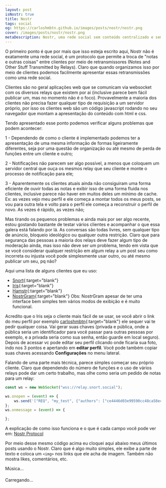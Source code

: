```yaml
---
layout: post
isNostr: true
title: Nostr
tags: social
og: https://carloshmbtn.github.io/images/posts/nostr/nostr.png
cover: /images/posts/nostr/nostr.png
metaDescription: Nostr, uma rede social sem conteúdo centralizado e sem moderação por parte de uma empresa específica
---
```


O primeiro ponto é que por mais que isso esteja escrito aqui, Nostr não é exatamente uma rede social, é um protocolo que permite a troca de "notas e outras coisas" entre clientes por meio de retransmissores (Notes and Other Stuff Transmitted by Relays). Claro que quando organizamos isso por meio de clientes podemos facilmente apresentar essas retransmissões como uma rede social.

Clientes são no geral aplicações web que se comunicam via websocket com os diversos relays que existem por ai (inclusive parece bem fácil publicar um, mas no momento não é o foco). Provavelmente a maioria dos clientes não precisa fazer qualquer tipo de requisição a um servidor próprio, por isso os clientes web são um código javascript rodando no seu navegador que montam a apresentação do conteúdo com html e css.

Tendo apresentado esse ponto podemos verificar alguns problemas que podem acontecer: 

1 - Dependendo de como o cliente é implementado podemos ter a apresentação de uma mesma informação de formas ligeiramente diferentes, seja por uma questão de organização ou até mesmo de perda de funções entre um cliente e outro;

2 - Notificações não parecem ser algo possível, a menos que coloquem um servidor central que ouça os mesmos relay que seu cliente e monte o processo de notificação para ele; 

3 - Aparentemente os clientes atuais ainda não consiguiram uma forma eficiente de ouvir todas as notas e exibir isso de uma forma fluida nos clientes, inclusive parece não haver em muitos deles um mínimo de cache. Ex: as vezes vejo meu perfil e ele começa a montar todos os meus posts, se vou para outra tela e volto para o perfil ele começa a reconstruir o perfil de novo. As vezes é rápido, as vezes não;

Mas tirando os pequenos problemas e ainda mais por ser algo recente, estou gostando bastante de testar vários clientes e acompanhar o que essa galera está falando por lá. As conversas são todas livres, sem qualquer tipo de anúncio, bloqueio ideológico ou qualquer outra restrição. Claro que para segurança das pessoas a maioria dos relays deve fazer algum tipo de moderação ainda, mas isso não deve ser um problema, tendo em vista que se você considerar qualquer restrição em algum relay a um post seu como incorreta ou injusta você pode simplesmente usar outro, ou até mesmo publicar um seu, pq não? 

Aqui uma lista de alguns clientes que eu uso:

* [Snort](https://snort.social "cliente snort"){:target="blank"}
* [Iris](https://iris.to "cliente iris"){:target="blank"}
* [Hamstr](https://hamstr.to "cliente hamstr"){:target="blank"}
* [NostrGram](https://nostrgram.co "cliente NostrGram"){:target="blank"}
Obs: NostrGram apesar de ter uma interface bem simples tem vários modos de exibição e é muito funcional.

Acredito que o Iris seja o cliente mais fácil de se usar, se você abrir o link do meu perfil por exemplo [carloshmbtn](https://iris.to/carloshmbtn@carloshmbtn.github.io "meu perfil no Iris"){:target="blank"} ele sequer vai te pedir qualquer coisa. Vai gerar suas chaves (privada e pública, onde a pública seria um identificador para você passar para outras pessoas por exemplo, e a privada seria como sua senha, então guarde em local seguro). Depois de acessar vc pode editar seu perfil clicando onde ficaria sua foto, indo nos 3 pontos e apertando em **editar perfil**. Você pode também copiar suas chaves acessando **Configurações** no menu lateral.

Falando de uma parte mais técnica, parece simples começar seu próprio cliente. Claro que dependendo do número de funções e o uso de vários relays pode dar um certo trabalho, mas olhe como seria um pedido de notas para um relay: 

```js
const ws = new WebSocket("wss://relay.snort.social");

ws.onopen = (event) => {
    ws.send('["REQ", "my_test", {"authors": ["ce4446d03e99590cc48ca58ecbbf476f161927cd28b96d7459466f420581579e"]}]');
};
ws.onmessage = (event) => {

};
```

A explicação de como isso funciona e o que é cada campo você pode ver em: 
[Nostr Protocol](https://github.com/nostr-protocol/nips/blob/master/01.md "página do nostr protocol no github")

Por meio desse mesmo código acima eu cloquei aqui abaixo meus últimos posts usando o Nostr. Claro que é algo muito simples, ele exibe a parte de texto e coloca um `<img>` nos links que ele acha de imagem. Também não mostra likes, comentários, etc. 
<div id="music-nostr">Música...</div>
<div style="margin-top: 20px;" id="test">Carregando...</div>